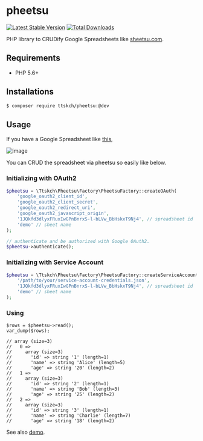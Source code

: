 # pheetsu

[![Latest Stable Version](https://poser.pugx.org/ttskch/pheetsu/v/stable)](https://packagist.org/packages/ttskch/pheetsu)
[![Total Downloads](https://poser.pugx.org/ttskch/pheetsu/downloads)](https://packagist.org/packages/ttskch/pheetsu)

PHP library to CRUDify Google Spreadsheets like [sheetsu.com](https://sheetsu.com).

## Requirements

- PHP 5.6+

## Installations

```bash
$ composer require ttskch/pheetsu:@dev
```

## Usage

If you have a Google Spreadsheet like [this](https://docs.google.com/spreadsheets/d/1JQkfd3dlyxFRuxIwGPnBnrxS-l-bLVw_BbHskxT9Nj4/edit#gid=0),

![image](https://user-images.githubusercontent.com/4360663/31042852-2c4fca34-a5ec-11e7-83e0-b048ed3fe3c8.png)

You can CRUD the spreadsheet via pheetsu so easily like below.

### Initializing with OAuth2

```php
$pheetsu = \Ttskch\Pheetsu\Factory\PheetsuFactory::createOAuth(
    'google_oauth2_client_id',
    'google_oauth2_client_secret',
    'google_oauth2_redirect_uri',
    'google_oauth2_javascript_origin',
    '1JQkfd3dlyxFRuxIwGPnBnrxS-l-bLVw_BbHskxT9Nj4', // spreadsheet id
    'demo' // sheet name
);

// authenticate and be authorized with Google OAuth2.
$pheetsu->authenticate();
```

### Initializing with Service Account

```php
$pheetsu = \Ttskch\Pheetsu\Factory\PheetsuFactory::createServiceAccount(
    '/path/to/your/service-account-credentials.json',
    '1JQkfd3dlyxFRuxIwGPnBnrxS-l-bLVw_BbHskxT9Nj4', // spreadsheet id
    'demo' // sheet name
);
```

### Using

```
$rows = $pheetsu->read();
var_dump($rows);

// array (size=3)
//   0 => 
//     array (size=3)
//       'id' => string '1' (length=1)
//       'name' => string 'Alice' (length=5)
//       'age' => string '20' (length=2)
//   1 => 
//     array (size=3)
//       'id' => string '2' (length=1)
//       'name' => string 'Bob' (length=3)
//       'age' => string '25' (length=2)
//   2 => 
//     array (size=3)
//       'id' => string '3' (length=1)
//       'name' => string 'Charlie' (length=7)
//       'age' => string '18' (length=2)
```

See also [demo](demo).
